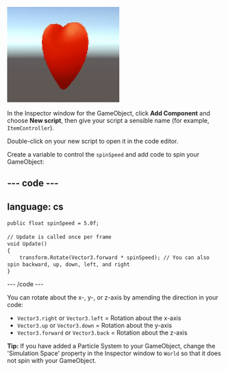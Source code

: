 ![The Game view showing a Heart GameObject spinning about its y-axis.](images/spinning-heart.gif)

In the Inspector window for the GameObject, click **Add Component** and choose **New script**, then give your script a sensible name (for example, `ItemController`).

Double-click on your new script to open it in the code editor.

Create a variable to control the `spinSpeed` and add code to spin your GameObject:

--- code ---
---
language: cs
---

    public float spinSpeed = 5.0f; 

    // Update is called once per frame
    void Update()
    {
        transform.Rotate(Vector3.forward * spinSpeed); // You can also spin backward, up, down, left, and right
    }

--- /code ---

You can rotate about the x-, y-, or z-axis by amending the direction in your code:
+ `Vector3.right` or `Vector3.left` = Rotation about the x-axis
+ `Vector3.up` or `Vector3.down` = Rotation about the y-axis
+ `Vector3.forward` or `Vector3.back` = Rotation about the z-axis

**Tip:** If you have added a Particle System to your GameObject, change the 'Simulation Space' property in the Inspector window to `World` so that it does not spin with your GameObject.
